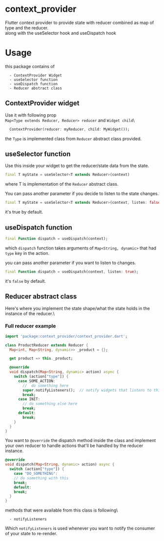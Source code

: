 # context_provider
Flutter context provider to provide state with reducer combined as map of type and the reducer.\
along with the useSelector hook and useDispatch hook

# Usage
this package contains of 
```
  - ContextProvider Widget
  - useSelector function
  - useDispatch function
  - Reducer abstract class
```

## ContextProvider widget
Use it with following prop\
`Map<Type extends Reducer, Reducer> reducer` and `Widget child`\
```dart
  ContextProvider(reducer: myReducer, child: MyWidget());
```

the `Type` is implemented class from `Reducer` abstract class provided.

## useSelector function
Use this inside your widget to get the reducer/state data from the state.
```dart
final T myState = useSelector<T extends Reducer>(context)
```
where T is implementation of the `Reducer` abstract class.

You can pass another parameter if you decide to listen to the state changes.
```dart
final T myState = useSelector<T extends Reducer>(context, listen: false)
```
it's true by default.

## useDispatch function
```dart
final Function dispatch = useDispatch(context);
```
which `dispatch` function takes arguments of `Map<String, dynamic>` that had `type` key in the action.

you can pass another parameter if you want to listen to changes.
```dart
final Function dispatch = useDispatch(context, listen: true);
```
it's `false` by default.

## Reducer abstract class
Here's where you implement the state shape/what the state holds in the instance of the reducer.\

### Full reducer example
```dart
import 'package:context_provider/context_provider.dart';

class ProductReducer extends Reducer {
  Map<int, Map<String, dynamic>> _product = {};

  get product => this._product;

  @override
  void dispatch(Map<String, dynamic> action) async {
    switch (action["type"]) {
      case SOME_ACTION:
        //  do something here
        super.notifyListeners();  // notify widgets that listens to this reducer state
        break;
      case INIT:
        // do something else here
        break;
      default:
        break;
    }
  }
}
```


You want to `@override` the dispatch method inside the class and implement your own reducer to handle actions that'll be handled by the reducer instance.
```dart
@override
void dispatch(Map<String, dynamic> action) async {
  switch (action["type"]) {
    case "DO_SOMETHING":
    // do something with this
    break;
    default:
    break;
  }
}
```

methods that were available from this class is following\
```
  - notifyListeners 
```
Which `notifyListeners` is used whenever you want to notify the consumer of your state to re-render.

